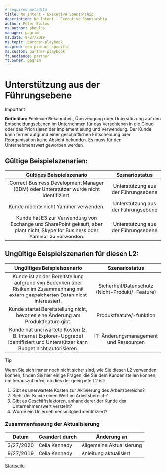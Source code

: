 ```yaml
---
# required metadata
title: No Intent - Executive Sponsorship
description: No Intent - Executive Sponsorship
author: Peter Boulos
ms.author: pboulos
manager: pagrim
ms.date: 9/27/2019
ms.topic: partner-playbook 
ms.prod: non-product-specific 
ms.custom: partner-playbook 
ft.audience: partner
ft.owner: pagrim
---
```


# Unterstützung aus der Führungsebene

> [!IMPORTANT]
> **Definition:** Fehlende Bekanntheit, Überzeugung oder Unterstützung auf den Entscheidungsebenen im Unternehmen für das Verschieben in die Cloud oder das Priorisieren der Implementierung und Verwendung. Der Kunde kann ferner aufgrund einer geschäftlichen Entscheidung oder Reorganisation keine Absicht bekunden. Es muss für den Unternehmenswert geworben werden.

## Gültige Beispielszenarien:

| Gültiges Beispielszenario | Szenariostatus |
| :--: | :--: |
| Correct Business Development Manager (BDM) oder Unterstützer wurde nicht identifiziert. | Unterstützung aus der Führungsebene |
| Kunde möchte nicht Yammer verwenden. | Unterstützung aus der Führungsebene |
| Kunde hat E3 zur Verwendung von Exchange und SharePoint gekauft, aber plant nicht, Skype for Business oder Yammer zu verwenden. | Unterstützung aus der Führungsebene |

## Ungültige Beispielszenarien für diesen L2:

| Ungültiges Beispielszenario | Szenariostatus |
| :--: | :--: |
| Kunde ist an der Bereitstellung aufgrund von Bedenken über Risiken im Zusammenhang mit extern gespeicherten Daten nicht interessiert. | Sicherheit/Datenschutz (Nicht-Produkt/-Feature) |
| Kunde startet Bereitstellung nicht, bevor es eine Änderung am Produktfeature gibt. | Produktfeature/-funktion |
| Kunde hat unerwartete Kosten (z. B. Internet Explorer-Upgrade) identifiziert und Unterstützer kann Budget nicht autorisieren. | IT-Änderungsmanagement und Ressourcen |

> [!TIP]
> Wenn Sie sich immer noch nicht sicher sind, wie Sie diesen L2 verwenden können, finden Sie hier einige Fragen, die Sie dem Kunden stellen können, um herauszufinden, ob dies der geeignete L2 ist:
>    1. ​Gibt es unerwartete Kosten zur Aktivierung des Arbeitsbereichs?
>    2. Sieht der Kunde einen Wert im Arbeitsbereich?
>    3. Gibt es Geschäftsfaktoren, anhand derer der Kunde den Unternehmenswert versteht?
>    4. Wurde ein Unternehmensmitglied identifiziert?​

### Zusammenfassung der Aktualisierung

|Datum|Geändert durch|Änderung an|
|---------|---------------|----------------------------|
|3/27/2020| Celia Kennedy| Allgemeine Aktualisierung|
|9/27/2019| Celia Kennedy| Anleitung aktualisiert|

[Startseite](http://partner-docs.microsoft.com)

